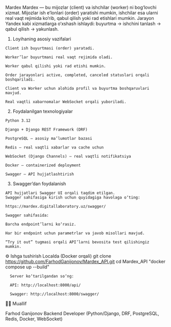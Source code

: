 M a r d e x 
 
Mardex — bu mijozlar (client) va ishchilar (worker) ni bog‘lovchi xizmat.
Mijozlar ish e’lonlari (order) yaratishi mumkin, ishchilar esa ularni real vaqt rejimida ko‘rib, qabul qilish yoki rad etishlari mumkin.
Jarayon Yandex kabi xizmatlarga o‘xshash ishlaydi: buyurtma → ishchini tanlash → qabul qilish → yakunlash.


  1. Loyihaning asosiy vazifalari
  
    Client ish buyurtmasi (order) yaratadi.
    
    Worker’lar buyurtmani real vaqt rejimida oladi.
    
    Worker qabul qilishi yoki rad etishi mumkin.
    
    Order jarayonlari active, completed, canceled statuslari orqali boshqariladi.
    
    Client va Worker uchun alohida profil va buyurtma boshqaruvlari mavjud.
    
    Real vaqtli xabarnomalar WebSocket orqali yuboriladi.
  
   
  
  2. Foydalanilgan texnologiyalar
  
    Python 3.12
    
    Django + Django REST Framework (DRF)
    
    PostgreSQL — asosiy ma’lumotlar bazasi
    
    Redis — real vaqtli xabarlar va cache uchun
    
    WebSocket (Django Channels) — real vaqtli notifikatsiya
    
    Docker — containerized deployment
    
    Swagger — API hujjatlashtirish
  
  
  
  3. Swagger’dan foydalanish
  
    API hujjatlari Swagger UI orqali taqdim etilgan.
    Swagger sahifasiga kirish uchun quyidagiga havolaga o‘ting:
    
    https://mardex.digitallaboratory.uz/swagger/
    
    Swagger sahifasida:
    
    Barcha endpoint’larni ko‘rasiz.
    
    Har bir endpoint uchun parametrlar va javob misollari mavjud.
    
    “Try it out” tugmasi orqali API’larni bevosita test qilishingiz mumkin.
  
  ⚙️ Ishga tushirish Localda (Docker orqali)
      git clone https://github.com/FarhodGanijonov/Mardex_API.git
      cd Mardex_API
      "docker compose up --build"
  
  
      Server ko‘tarilgandan so‘ng:
      
      API: http://localhost:8000/api/
      
      Swagger: http://localhost:8000/swagger/
  
  👨‍💻 Muallif
  
  Farhod Ganijonov
  Backend Developer (Python/Django, DRF, PostgreSQL, Redis, Docker, WebSocket)
 
